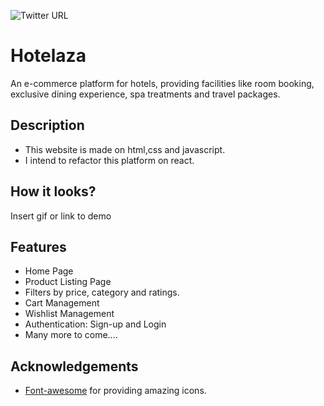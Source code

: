 



![Twitter URL](https://img.shields.io/twitter/url?style=social&url=https%3A%2F%2Ftwitter.com%2Fsaifuddinbadani)

##




# Hotelaza

An e-commerce platform for hotels, providing facilities like room booking, exclusive dining experience, spa treatments and travel packages.


## Description

- This website is made on html,css and javascript.
- I intend to refactor this platform on react.



## How it looks?

Insert gif or link to demo


## Features

- Home Page
- Product Listing Page
- Filters by
    price,
    category and
    ratings.
- Cart Management
- Wishlist Management
- Authentication:
    Sign-up and
    Login
- Many more to come....


## Acknowledgements

 - [Font-awesome](https://fontawesome.com/v6/search) for providing amazing icons.
 


